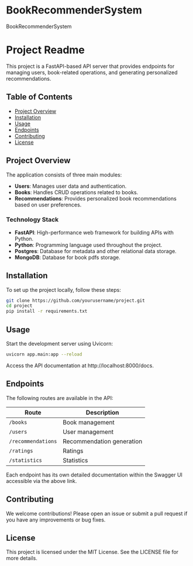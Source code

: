 # BookRecommenderSystem
BookRecommenderSystem
# Project Readme

This project is a FastAPI-based API server that provides endpoints for managing users, book-related operations, and generating personalized recommendations.

## Table of Contents
- [Project Overview](#project-overview)
- [Installation](#installation)
- [Usage](#usage)
- [Endpoints](#endpoints)
- [Contributing](#contributing)
- [License](#license)

## Project Overview
The application consists of three main modules:
- **Users**: Manages user data and authentication.
- **Books**: Handles CRUD operations related to books.
- **Recommendations**: Provides personalized book recommendations based on user preferences.

### Technology Stack
- **FastAPI**: High-performance web framework for building APIs with Python.
- **Python**: Programming language used throughout the project.
- **Postgres**: Database for metadata and other relational data storage.
- **MongoDB**: Database for book pdfs storage.

## Installation
To set up the project locally, follow these steps:

```bash
git clone https://github.com/yourusername/project.git
cd project
pip install -r requirements.txt
```

## Usage
Start the development server using Uvicorn:

```bash
uvicorn app.main:app --reload
```

Access the API documentation at http://localhost:8000/docs.

## Endpoints
The following routes are available in the API:

| Route              | Description               |
|--------------------|---------------------------|
| `/books`           | Book management           |
| `/users`           | User management           |
| `/recommendations` | Recommendation generation |
| `/ratings`         | Ratings                   |
| `/statistics`      | Statistics                |

Each endpoint has its own detailed documentation within the Swagger UI accessible via the above link.

## Contributing
We welcome contributions! Please open an issue or submit a pull request if you have any improvements or bug fixes.

## License
This project is licensed under the MIT License. See the LICENSE file for more details.